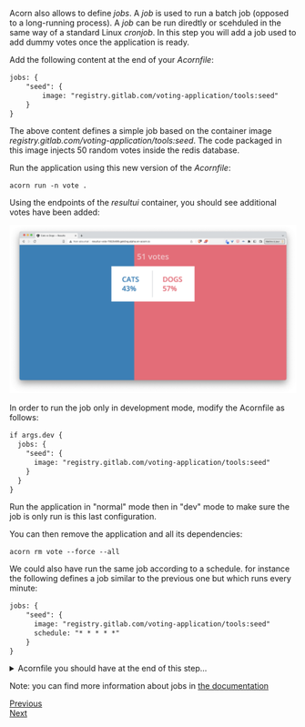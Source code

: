 Acorn also allows to define *jobs*. A *job* is used to run a batch job (opposed to a long-running process). A *job* can be run diredtly or scehduled in the same way of a standard Linux *cronjob*. In this step you will add a job used to add dummy votes once the application is ready.

Add the following content at the end of your *Acornfile*:

```
jobs: {
    "seed": {
        image: "registry.gitlab.com/voting-application/tools:seed"
    }
}
```

The above content defines a simple job based on the container image *registry.gitlab.com/voting-application/tools:seed*. The code packaged in this image injects 50 random votes inside the redis database.

Run the application using this new version of the *Acornfile*:

```
acorn run -n vote .
```

Using the endpoints of the *resultui* container, you should see additional votes have been added:

![Seed](./images/job/seed.png)

In order to run the job only in development mode, modify the Acornfile as follows:

```
if args.dev {
  jobs: {
    "seed": {
      image: "registry.gitlab.com/voting-application/tools:seed"
    }
  }
}
```

Run the application in "normal" mode then in "dev" mode to make sure the job is only run is this last configuration.

You can then remove the application and all its dependencies:

```
acorn rm vote --force --all
```

We could also have run the same job according to a schedule. for instance the following defines a job similar to the previous one but which runs every minute:

```
jobs: {
    "seed": {
      image: "registry.gitlab.com/voting-application/tools:seed"
      schedule: "* * * * *"
    }
}
```

<details>
  <summary markdown="span">Acornfile you should have at the end of this step...</summary>
<pre>
labels: {
    application: "votingapp"
}
args: {
    replicas: 3
}
profiles: {
    dev: {
        replicas: 1
    }
    test: {
        replicas: 2
    }
}
containers: {
  voteui: {
    labels: {
      component: "voteui"
    }
    if args.dev {
      dirs: "/usr/share/nginx/html": "./vote-ui"
    }
    build: {
      context: "./vote-ui"
    }
    ports: publish : "80/http"
    scale: args.replicas
    memory: 32Mi
  }
  vote: {
    labels: {
      component: "vote"
    }
    build: {
      target: std.ifelse(args.dev, "dev", "production")
      context: "./vote"
    }
    if args.dev {
      dirs: {
          "/app": "./vote"
      }
    }
    ports: "5000/http"
    memory: 128Mi
  }
  redis: {
    labels: {
      component: "redis"
    }
    image: "redis:7.0.5-alpine3.16"
    ports: "6379/tcp"
    dirs: {
      if !args.dev {
        "/data": "volume://redis"
      }
    }
    memory: 32Mi
  }
  worker: {
    labels: {
      component: "worker"
    }
    build: "./worker/go"
    env: {
     "POSTGRES_USER": "secret://db-creds/username"
     "POSTGRES_PASSWORD": "secret://db-creds/password"
    }
    memory: 32Mi
  }
  db: {
    labels: {
      component: "db"
    }
    image: "postgres:15.0-alpine3.16"
    ports: "5432/tcp"
    env: {
      "POSTGRES_USER": "secret://db-creds/username"
      "POSTGRES_PASSWORD": "secret://db-creds/password"
    }
    dirs: {
      if !args.dev {
        "/var/lib/postgresql/data": "volume://db"
      }
    }
    memory: 128Mi
  }
  result: {
    labels: {
      component: "result"
    }
    build: {
      target: std.ifelse(args.dev, "dev", "production")
      context: "./result"
    }
    if args.dev {
      dirs: {
          "/app": "./result"
      }
    }   
    ports: "5000/http"
    env: {
      "POSTGRES_USER": "secret://db-creds/username"
      "POSTGRES_PASSWORD": "secret://db-creds/password"
    }
    memory: 128Mi
  }
  resultui: {
    labels: {
      component: "resultui"
    }
    build: {
      target: std.ifelse(args.dev, "dev", "production")
      context: "./result-ui"
    }
    if args.dev {
      dirs: {
        "/app": "./result-ui"
      }
    } 
    ports: publish : "80/http"
    memory: 32Mi
  }
}
secrets: {
    "db-creds": {
        type: "basic"
        data: {
            username: ""
            password: ""
        }
    }
}
volumes: {
  if !args.dev {
    "db": {
        size: "100M"
    }
    "redis": {
        size: "100M"
    }
  }
}
if args.dev {
  jobs: {
      "seed": {
        image: "registry.gitlab.com/voting-application/tools:seed"
      }
  }
}
</pre>
</details>

Note: you can find more information about jobs in [the documentation](https://docs.acorn.io/authoring/jobs)

[Previous](./constraints.md)  
[Next](./projects.md)